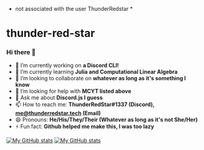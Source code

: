 * not associated with the user ThunderRedstar *

# thunder-red-star

### Hi there 👋

- 🔭 I’m currently working on **a Discord CLI!**
- 🌱 I’m currently learning **Julia and Computational Linear Algebra**
- 👯 I’m looking to collaborate on **whatever as long as it's something I know**
- 🤔 I’m looking for help with **MCYT listed above**
- 💬 Ask me about **Discord.js I guess**
- 📫 How to reach me: **ThunderRedStar#1337 (Discord), me@thunderredstar.tech (Email)**
- 😄 Pronouns: **He/His/They/Their (Whatever as long as it's not She/Her)**
- ⚡ Fun fact: **Github helped me make this, I was too lazy**

[![My GitHub stats](https://github-readme-stats.vercel.app/api?username=thunder-red-star&bg_color=45,ffbfbf,ffffbf&title_color=662222&border_radius=20&show_icons=true&icon_color=ff4444)](https://github.com/thunder-red-star)
[![My GitHub stats](https://github-readme-stats.vercel.app/api/top-langs/?username=thunder-red-star&bg_color=90,ffcfcf,ffffcf&title_color=662222&border_radius=20&layout=compact)](https://github.com/thunder-red-star)
